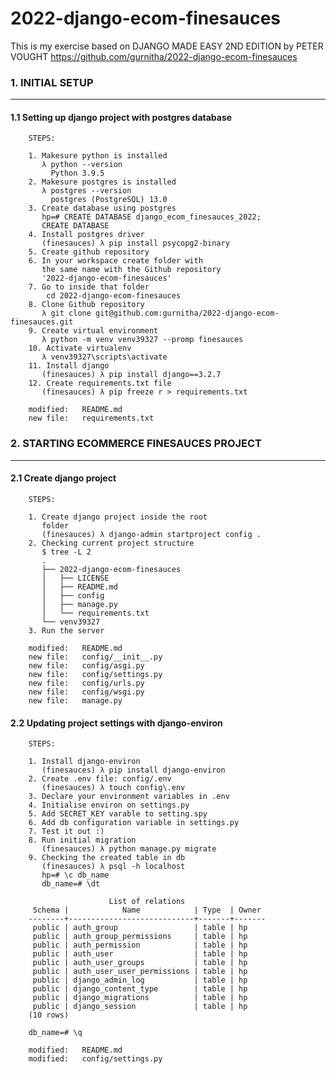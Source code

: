 # 2022-django-ecom-finesauces
This is my exercise based on DJANGO MADE EASY 2ND EDITION by PETER VOUGHT
https://github.com/gurnitha/2022-django-ecom-finesauces



### 1. INITIAL SETUP
--------------------

#### 1.1 Setting up django project with postgres database 

        STEPS:

        1. Makesure python is installed
           λ python --version
             Python 3.9.5 
        2. Makesure postgres is installed
           λ postgres --version
             postgres (PostgreSQL) 13.0
        3. Create database using postgres
           hp=# CREATE DATABASE django_ecom_finesauces_2022;
           CREATE DATABASE
        4. Install postgres driver
           (finesauces) λ pip install psycopg2-binary
        5. Create github repository
        6. In your workspace create folder with
           the same name with the Github repository
           '2022-django-ecom-finesauces'
        7. Go to inside that folder
        	cd 2022-django-ecom-finesauces
        8. Clone Github repository
           λ git clone git@github.com:gurnitha/2022-django-ecom-finesauces.git
        9. Create virtual environment
           λ python -m venv venv39327 --promp finesauces
        10. Activate virtualenv
           λ venv39327\scripts\activate
        11. Install django
           (finesauces) λ pip install django==3.2.7
        12. Create requirements.txt file
           (finesauces) λ pip freeze r > requirements.txt      

        modified:   README.md
        new file:   requirements.txt



### 2. STARTING ECOMMERCE FINESAUCES PROJECT
--------------------------------------------


#### 2.1 Create django project

        STEPS:

        1. Create django project inside the root
           folder
           (finesauces) λ django-admin startproject config .
        2. Checking current project structure
           $ tree -L 2
           .
           ├── 2022-django-ecom-finesauces
           │   ├── LICENSE
           │   ├── README.md
           │   ├── config
           │   ├── manage.py
           │   └── requirements.txt
           └── venv39327
        3. Run the server  

        modified:   README.md
        new file:   config/__init__.py
        new file:   config/asgi.py
        new file:   config/settings.py
        new file:   config/urls.py
        new file:   config/wsgi.py
        new file:   manage.py


#### 2.2 Updating project settings with django-environ

        STEPS:

        1. Install django-environ
           (finesauces) λ pip install django-environ
        2. Create .env file: config/.env
           (finesauces) λ touch config\.env
        3. Declare your environment variables in .env
        4. Initialise environ on settings.py 
        5. Add SECRET_KEY varable to setting.spy
        6. Add db configuration variable in settings.py
        7. Test it out :)
        8. Run initial migration
           (finesauces) λ python manage.py migrate
        9. Checking the created table in db
           (finesauces) λ psql -h localhost
           hp=# \c db_name
           db_name=# \dt

                          List of relations
         Schema |            Name            | Type  | Owner
        --------+----------------------------+-------+-------
         public | auth_group                 | table | hp
         public | auth_group_permissions     | table | hp
         public | auth_permission            | table | hp
         public | auth_user                  | table | hp
         public | auth_user_groups           | table | hp
         public | auth_user_user_permissions | table | hp
         public | django_admin_log           | table | hp
         public | django_content_type        | table | hp
         public | django_migrations          | table | hp
         public | django_session             | table | hp
        (10 rows)

        db_name=# \q

        modified:   README.md
        modified:   config/settings.py



















































































































































